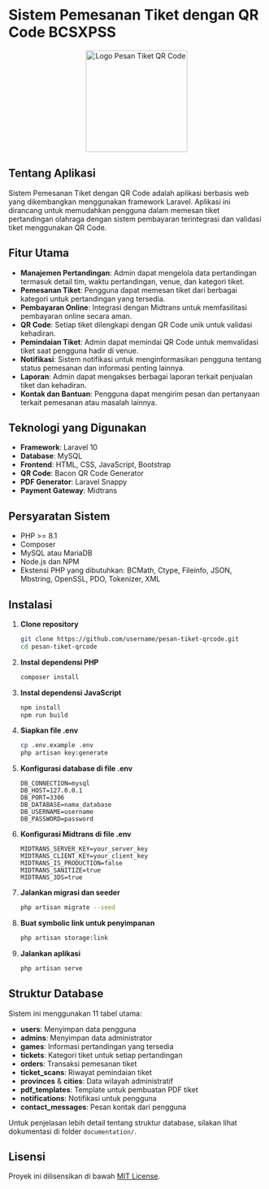 # Sistem Pemesanan Tiket dengan QR Code BCSXPSS

<p align="center">
  <img src="public/images/logo.png" alt="Logo Pesan Tiket QR Code" width="200">
</p>

## Tentang Aplikasi

Sistem Pemesanan Tiket dengan QR Code adalah aplikasi berbasis web yang dikembangkan menggunakan framework Laravel. Aplikasi ini dirancang untuk memudahkan pengguna dalam memesan tiket pertandingan olahraga dengan sistem pembayaran terintegrasi dan validasi tiket menggunakan QR Code.

## Fitur Utama

-   **Manajemen Pertandingan**: Admin dapat mengelola data pertandingan termasuk detail tim, waktu pertandingan, venue, dan kategori tiket.
-   **Pemesanan Tiket**: Pengguna dapat memesan tiket dari berbagai kategori untuk pertandingan yang tersedia.
-   **Pembayaran Online**: Integrasi dengan Midtrans untuk memfasilitasi pembayaran online secara aman.
-   **QR Code**: Setiap tiket dilengkapi dengan QR Code unik untuk validasi kehadiran.
-   **Pemindaian Tiket**: Admin dapat memindai QR Code untuk memvalidasi tiket saat pengguna hadir di venue.
-   **Notifikasi**: Sistem notifikasi untuk menginformasikan pengguna tentang status pemesanan dan informasi penting lainnya.
-   **Laporan**: Admin dapat mengakses berbagai laporan terkait penjualan tiket dan kehadiran.
-   **Kontak dan Bantuan**: Pengguna dapat mengirim pesan dan pertanyaan terkait pemesanan atau masalah lainnya.

## Teknologi yang Digunakan

-   **Framework**: Laravel 10
-   **Database**: MySQL
-   **Frontend**: HTML, CSS, JavaScript, Bootstrap
-   **QR Code**: Bacon QR Code Generator
-   **PDF Generator**: Laravel Snappy
-   **Payment Gateway**: Midtrans

## Persyaratan Sistem

-   PHP >= 8.1
-   Composer
-   MySQL atau MariaDB
-   Node.js dan NPM
-   Ekstensi PHP yang dibutuhkan: BCMath, Ctype, Fileinfo, JSON, Mbstring, OpenSSL, PDO, Tokenizer, XML

## Instalasi

1. **Clone repository**

    ```bash
    git clone https://github.com/username/pesan-tiket-qrcode.git
    cd pesan-tiket-qrcode
    ```

2. **Instal dependensi PHP**

    ```bash
    composer install
    ```

3. **Instal dependensi JavaScript**

    ```bash
    npm install
    npm run build
    ```

4. **Siapkan file .env**

    ```bash
    cp .env.example .env
    php artisan key:generate
    ```

5. **Konfigurasi database di file .env**

    ```
    DB_CONNECTION=mysql
    DB_HOST=127.0.0.1
    DB_PORT=3306
    DB_DATABASE=nama_database
    DB_USERNAME=username
    DB_PASSWORD=password
    ```

6. **Konfigurasi Midtrans di file .env**

    ```
    MIDTRANS_SERVER_KEY=your_server_key
    MIDTRANS_CLIENT_KEY=your_client_key
    MIDTRANS_IS_PRODUCTION=false
    MIDTRANS_SANITIZE=true
    MIDTRANS_3DS=true
    ```

7. **Jalankan migrasi dan seeder**

    ```bash
    php artisan migrate --seed
    ```

8. **Buat symbolic link untuk penyimpanan**

    ```bash
    php artisan storage:link
    ```

9. **Jalankan aplikasi**
    ```bash
    php artisan serve
    ```

## Struktur Database

Sistem ini menggunakan 11 tabel utama:

-   **users**: Menyimpan data pengguna
-   **admins**: Menyimpan data administrator
-   **games**: Informasi pertandingan yang tersedia
-   **tickets**: Kategori tiket untuk setiap pertandingan
-   **orders**: Transaksi pemesanan tiket
-   **ticket_scans**: Riwayat pemindaian tiket
-   **provinces** & **cities**: Data wilayah administratif
-   **pdf_templates**: Template untuk pembuatan PDF tiket
-   **notifications**: Notifikasi untuk pengguna
-   **contact_messages**: Pesan kontak dari pengguna

Untuk penjelasan lebih detail tentang struktur database, silakan lihat dokumentasi di folder `documentation/`.

## Lisensi

Proyek ini dilisensikan di bawah [MIT License](LICENSE).
